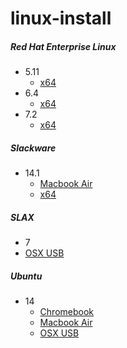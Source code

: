 # linux-install


##### Red Hat Enterprise Linux
* 5.11
  * [x64](/docs/rhel/5.11/x64.md)
* 6.4
  * [x64](/docs/rhel/6.4/x64.md)
* 7.2
  * [x64](/docs/rhel/7.2/x64.md)

##### Slackware
* 14.1
  * [Macbook Air](/docs/slackware/14.1/macbook-air.md)
  * [x64](/docs/slackware/14.1/x64.md)

##### SLAX
* 7
 * [OSX USB](/docs/slax/7/osx-usb.md)

##### Ubuntu
* 14
  * [Chromebook](/docs/ubuntu/14/chromebook.md)
  * [Macbook Air](/docs/ubuntu/14/macbook-air.md)
  * [OSX USB](/docs/ubuntu/14/osx-usb.md)
